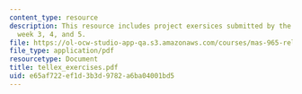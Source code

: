 ```yaml
---
content_type: resource
description: This resource includes project exersices submitted by the student in
  week 3, 4, and 5.
file: https://ol-ocw-studio-app-qa.s3.amazonaws.com/courses/mas-965-relational-machines-spring-2005/e65af722ef1d3b3d9782a6ba04001bd5_tellex_exercises.pdf
file_type: application/pdf
resourcetype: Document
title: tellex_exercises.pdf
uid: e65af722-ef1d-3b3d-9782-a6ba04001bd5
---
```

